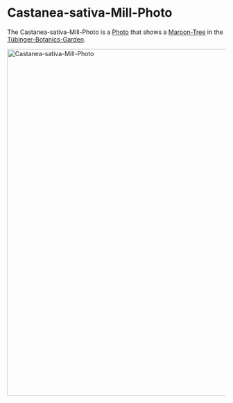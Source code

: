 # Castanea-sativa-Mill-Photo

The Castanea-sativa-Mill-Photo is a [Photo](50000001) that shows a [Maroon-Tree](260030003.md) in the [Tübinger-Botanics-Garden](2010021.md).

<img src="400000033.jpg" alt="Castanea-sativa-Mill-Photo" style="width:800px;"/>
